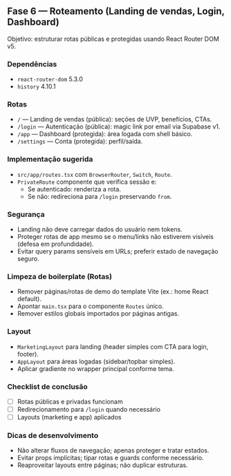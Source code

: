 ## Fase 6 — Roteamento (Landing de vendas, Login, Dashboard)

Objetivo: estruturar rotas públicas e protegidas usando React Router DOM v5.

### Dependências
- `react-router-dom` 5.3.0
- `history` 4.10.1

### Rotas
- `/` — Landing de vendas (pública): seções de UVP, benefícios, CTAs.
- `/login` — Autenticação (pública): magic link por email via Supabase v1.
- `/app` — Dashboard (protegida): área logada com shell básico.
- `/settings` — Conta (protegida): perfil/saída.

### Implementação sugerida
- `src/app/routes.tsx` com `BrowserRouter`, `Switch`, `Route`.
- `PrivateRoute` componente que verifica sessão e:
  - Se autenticado: renderiza a rota.
  - Se não: redireciona para `/login` preservando `from`.

### Segurança
- Landing não deve carregar dados do usuário nem tokens.
- Proteger rotas de app mesmo se o menu/links não estiverem visíveis (defesa em profundidade).
- Evitar query params sensíveis em URLs; preferir estado de navegação seguro.

### Limpeza de boilerplate (Rotas)
- Remover páginas/rotas de demo do template Vite (ex.: home React default).
- Apontar `main.tsx` para o componente `Routes` único.
- Remover estilos globais importados por páginas antigas.

### Layout
- `MarketingLayout` para landing (header simples com CTA para login, footer).
- `AppLayout` para áreas logadas (sidebar/topbar simples).
- Aplicar gradiente no wrapper principal conforme tema.

### Checklist de conclusão
- [ ] Rotas públicas e privadas funcionam
- [ ] Redirecionamento para `/login` quando necessário
- [ ] Layouts (marketing e app) aplicados

### Dicas de desenvolvimento
- Não alterar fluxos de navegação; apenas proteger e tratar estados.
- Evitar props implícitas; tipar rotas e guards conforme necessário.
- Reaproveitar layouts entre páginas; não duplicar estruturas.


